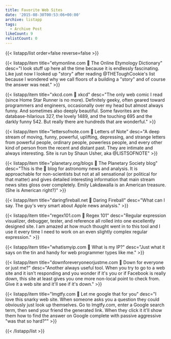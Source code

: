 ```yaml
---
title: Favorite Web Sites
date: '2015-08-30T00:53:06+00:00'
archive: listapp
tags: 
  - Archive Post
likeCount: 9
relistCount: 0
---
```



{{< listapp/list order=false reverse=false >}}

   {{< listapp/item title="etymonline.com 🔗 The Online Etymology Dictionary"
      desc="I look stuff up here all the time because it is endlessly fascinating. Like just now I looked up \"story\" after reading @THEToughCookie's list because I wondered why we call floors of a building a \"story\" and of course the answer was neat." >}}

   {{< listapp/item title="xkcd.com 🔗 xkcd"
      desc="The only web comic I read (since Home Star Runner is no more). Definitely geeky, often geared toward programmers and engineers, occasionally over my head but almost always funny. And sometimes also deeply beautiful. Some favorites are the database-hilarious 327, the lovely 1489, and the touching 695 and the darkly funny 542. But really there are hundreds that are wonderful." >}}

   {{< listapp/item title="lettersofnote.com 🔗 Letters of Note"
      desc="A deep stream of moving, funny, powerful, uplifting, depressing, and strange letters from powerful people, ordinary people, powerless people, and every other kind of person from the recent and distant past. They are intimate and always interesting. Site is run by Shaun Usher, aka @LISTSOFNOTE" >}}

   {{< listapp/item title="planetary.org/blogs 🔗 The Planetary Society blog"
      desc="This is the 💯 blog for astronomy news and analysis. It is approachable for non-scientists but not at all sensational (or political for that matter) and gives detailed interesting information that main stream news sites gloss over completely. Emily Lakdawalla is an American treasure. (She is American right?)" >}}

   {{< listapp/item title="daringfireball.net 🔗 Daring Fireball"
      desc="What can I say. The guy's very smart about Apple news analysis." >}}

   {{< listapp/item title="regex101.com 🔗 Regex 101"
      desc="Regular expression visualizer, debugger, tester, and reference all rolled into one excellently designed site. I am amazed at how much thought went in to this tool and I use it every time I need to work on an even slightly complex regular expression." >}}

   {{< listapp/item title="whatismyip.com 🔗 What is my IP?"
      desc="Just what it says on the tin and handy for web programmer types like me." >}}

   {{< listapp/item title="downforeveryoneorjustme.com 🔗 Down for everyone or just me?"
      desc="Another always useful tool. When you try to go to a web site and it isn't responding and you wonder if it's you or if Facebook is really down, this site at least gives you one more non-local point to check from. Give it a web site and it'll see if it's down." >}}

   {{< listapp/item title="lmgtfy.com 🔗 Let me google that for you"
      desc="I love this snarky web site. When someone asks you a question they could obviously just look up themselves. Go to lmgtfy.com, enter a Google search term, then send your friend the generated link. When they click it it'll show them how to find the answer on Google complete with passive aggressive \"was that so hard?\"" >}}

{{< /listapp/list >}}
